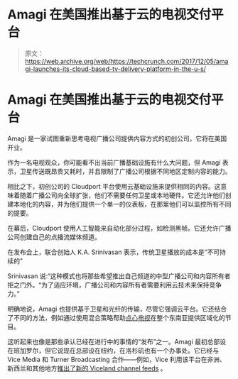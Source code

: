 # Amagi 在美国推出基于云的电视交付平台 

> 原文：<https://web.archive.org/web/https://techcrunch.com/2017/12/05/amagi-launches-its-cloud-based-tv-delivery-platform-in-the-u-s/>

# Amagi 在美国推出基于云的电视交付平台

Amagi 是一家试图重新思考电视广播公司提供内容方式的初创公司，它将在美国开业。

作为一名电视观众，你可能看不出当前广播基础设施有什么大问题，但 Amagi 表示，卫星传送既昂贵又耗时，并且限制了广播公司根据不同地区定制内容的能力。

相比之下，初创公司的 Cloudport 平台使用云基础设施来提供相同的内容。这意味着随着广播公司向全球扩张，他们不需要任何卫星或本地硬件。它还允许他们创建本地化的内容，并为他们提供一个单一的仪表板，在那里他们可以监控所有不同的提要。

在幕后，Cloudport 使用人工智能来自动化部分过程，如检测黑帧。它还允许广播公司创建自己的点播流媒体频道。

在发布会上，联合创始人 K.A. Srinivasan 表示，传统卫星播放的成本是“不可持续的”

Srinivasan 说:“这种模式也将那些希望推出自己频道的中型广播公司和内容所有者拒之门外。“为了适应环境，广播公司和内容所有者需要利用云技术来保持竞争力。”

明确地说，Amagi 也提供基于卫星和光纤的传输，尽管它强调云平台。它还结合了不同的方法，例如通过使用混合策略帮助[点心电视](https://web.archive.org/web/20221129054123/https://www.amagi.com/resources/using-a-hybrid-of-cloud-and-satellite-to-deliver-cantonese-entertainment/)在整个东南亚提供区域化的节目。

这听起来也像是那些承认已经在进行中的事情的“发布”之一。Amagi 最初总部设在班加罗尔，但它说现在总部设在纽约，在洛杉矶也有一个办事处。它已经与 Vice Media 和 Turner Broadcasting 合作——例如，Vice 利用该平台在非洲、新西兰和其他地方[推出了新的 Viceland channel feeds](https://web.archive.org/web/20221129054123/https://www.amagi.com/newsroom/viceland-broadens-international-presence-with-amagi-cloudport-channel-playout-platform/) 。